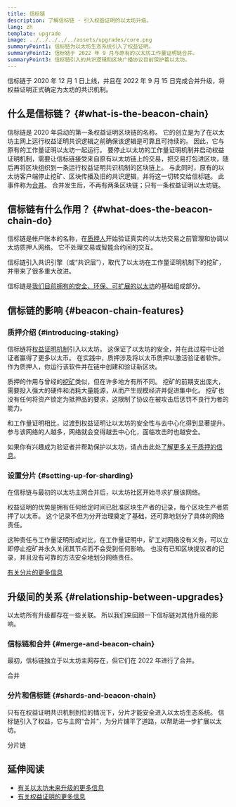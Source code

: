 ```yaml
---
title: 信标链
description: 了解信标链 - 引入权益证明的以太坊升级。
lang: zh
template: upgrade
image: ../../../../../assets/upgrades/core.png
summaryPoint1: 信标链为以太坊生态系统引入了权益证明。
summaryPoint2: 信标链于 2022 年 9 月与原有的以太坊工作量证明链合并。
summaryPoint3: 信标链引入的共识逻辑和区块广播协议目前保护着以太坊。
---
```


<UpgradeStatus isShipped dateKey="page-upgrades-beacon-date">
  信标链于 2020 年 12 月 1 日上线，并且在 2022 年 9 月 15 日完成合并升级，将权益证明正式确定为太坊的共识机制。
</UpgradeStatus>

## 什么是信标链？ {#what-is-the-beacon-chain}

信标链是 2020 年启动的第一条权益证明区块链的名称。 它的创立是为了在以太坊主网上运行权益证明共识逻辑之前确保该逻辑是可靠且可持续的。 因此，它与原有的工作量证明以太坊一起运行。 要停止以太坊的工作量证明机制并启动权益证明机制，需要让信标链接受来自原有以太坊链上的交易，把交易打包进区块，随后再将区块组织到一条运行权益证明共识机制的区块链上。 与此同时，原有的以太坊客户端停止挖矿、区块传播及旧的共识逻辑，并将这一切转交给信标链。 此事件称为[合并](/upgrades/merge/)。 合并发生后，不再有两条区块链；只有一条权益证明以太坊链。

## 信标链有什么作用？ {#what-does-the-beacon-chain-do}

信标链是帐户账本的名称，在[质押人](/staking/)开始验证真实的以太坊交易之前管理和协调以太坊质押人网络。 它不处理交易或智能合约间的交互。

信标链引入共识引擎（或“共识层”），取代了以太坊在工作量证明机制下的挖矿，并带来了很多重大改进。

信标链是[我们目前拥有的安全、环保、可扩展的以太坊](/upgrades/vision/)的基础组成部分。

## 信标链的影响 {#beacon-chain-features}

### 质押介绍 {#introducing-staking}

信标链将[权益证明机制](/developers/docs/consensus-mechanisms/pos/)引入以太坊。 这保证了以太坊的安全，并在此过程中让验证者赢得了更多以太币。 在实践中，质押涉及将以太币质押以激活验证者软件。 作为质押人，你运行该软件并在链中创建和验证新区块。

质押的作用与曾经的[挖矿](/developers/docs/mining/)类似，但在许多地方有所不同。 挖矿的前期支出庞大，需要投入强大的硬件和消耗大量能源，从而产生规模经济并促进集中化。 挖矿也没有任何将资产锁定为抵押品的要求，这限制了协议在被攻击后惩罚不良行为者的能力。

和工作量证明相比，过渡到权益证明让以太坊的安全性与去中心化得到显著提升。 参与该网络的人越多，网络就会变得越去中心化，面临攻击时也越安全。

<InfoBanner emoji=":money_bag:">
  如果你有兴趣成为验证者并帮助保护以太坊，请点击此处<a href="/staking/">了解更多关于质押的信息</a>。
</InfoBanner>

### 设置分片 {#setting-up-for-sharding}

在信标链与最初的以太坊主网合并后，以太坊社区开始寻求扩展该网络。

权益证明的优势是拥有任何给定时间已批准区块生产者的记录，每个区块生产者质押了以太币。 这个记录不但为分开治理奠定了基础，还可靠地划分了具体的网络责任。

这种责任与工作量证明形成对比，在工作量证明中，矿工对网络没有义务，可以立即停止挖矿并永久关闭其节点而不会受到任何影响。 也没有已知区块提议者的记录，并且没有可靠的方法安全地划分网络责任。

[有关分片的更多信息](/upgrades/sharding/)

## 升级间的关系 {#relationship-between-upgrades}

以太坊所有升级都存在一些关联。 所以我们来回顾一下信标链对其他升级的影响。

### 信标链和合并 {#merge-and-beacon-chain}

最初，信标链独立于以太坊主网存在，但它们在 2022 年进行了合并。

<ButtonLink to="/upgrades/merge/">
  合并
</ButtonLink>

### 分片和信标链 {#shards-and-beacon-chain}

只有在权益证明共识机制到位的情况下，分片才能安全进入以太坊生态系统。 信标链引入了权益，它与主网“合并”，为分片铺平了道路，以帮助进一步扩展以太坊。

<ButtonLink to="/upgrades/sharding/">
  分片链
</ButtonLink>

## 延伸阅读

- [有关以太坊未来升级的更多信息](/upgrades/vision)
- [有关权益证明的更多信息](/developers/docs/consensus-mechanisms/pos)
